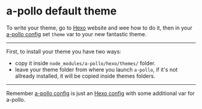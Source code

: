 # a-pollo default theme

To write your theme, go to [Hexo][hexo] website and wee how to do it, then in your [a-pollo config][apollo_config] set `theme` var to your new fantastic theme.

---

First, to install your theme you have two ways:

* copy it inside `node_modules/a-pollo/hexo/themes/` folder.
* leave your theme folder from where you launch `a-pollo`, if it's not allready installed, it will be copied inside themes folders.

---

Remember [a-pollo config][apollo_config] is just an [Hexo config][hexo_config] with some additional var for a-pollo.

[apollo_config]: https://github.com/vitto/a-pollo/blob/master/a-pollo.yml
[hexo]: https://hexo.io
[hexo_config]: https://hexo.io/docs/configuration.html

